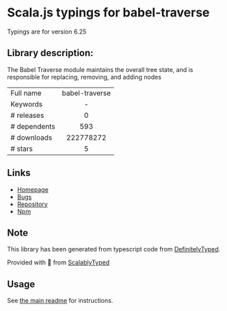 
# Scala.js typings for babel-traverse

Typings are for version 6.25

## Library description:
The Babel Traverse module maintains the overall tree state, and is responsible for replacing, removing, and adding nodes

|                    |                 |
| ------------------ | :-------------: |
| Full name          | babel-traverse |
| Keywords           | - |
| # releases         | 0 |
| # dependents       | 593 |
| # downloads        | 222778272 |
| # stars            | 5 |

## Links
- [Homepage](https://babeljs.io/)
- [Bugs](https://github.com/babel/babel/issues)
- [Repository](https://github.com/babel/babel)
- [Npm](https://www.npmjs.com/package/babel-traverse)
    


## Note
This library has been generated from typescript code from [DefinitelyTyped](https://definitelytyped.org).

Provided with :purple_heart: from [ScalablyTyped](https://github.com/oyvindberg/ScalablyTyped)

## Usage
See [the main readme](../../readme.md) for instructions.


